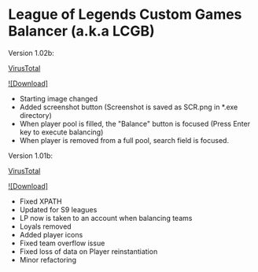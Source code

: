 # League of Legends Custom Games Balancer (a.k.a LCGB)
Version 1.02b:

[VirusTotal](https://www.virustotal.com/#/file/69108d3cfd2c4c44eadc6ef02eb844bf5d75a6ee61d52b228edd013790ae77e8/detection)

[![Download]](https://github.com/TheFizz/LCGB/raw/master/LoL%20Custom%20Games%20Balancer%20v1.02b.exe)
- Starting image changed
- Added screenshot button (Screenshot is saved as SCR.png in \*.exe directory)
- When player pool is filled, the "Balance" button is focused (Press Enter key to execute balancing)
- When player is removed from a full pool, search field is focused.

Version 1.01b:

[VirusTotal](https://www.virustotal.com/#/file/897c23e769ff2a7fca16a2d4cdcc3d10905be7e3453df0ea1b47ea4ef6c7bccf/detection)

[![Download]](https://github.com/TheFizz/LCGB/raw/27b2cf61399c195df3e25bfcca5f93f241b3a74b/LoL%20Custom%20Games%20Balancer%20v1.01b.exe)
- Fixed XPATH
- Updated for S9 leagues
- LP now is taken to an account when balancing teams
- Loyals removed
- Added player icons
- Fixed team overflow issue
- Fixed loss of data on Player reinstantiation
- Minor refactoring
